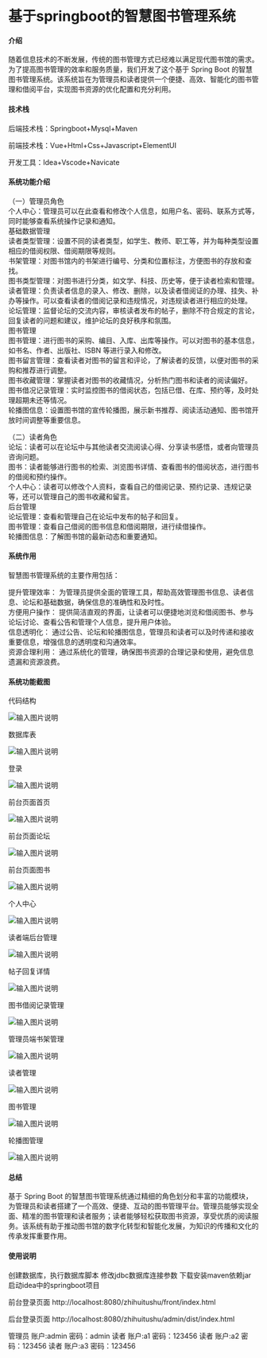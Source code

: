 # 基于springboot的智慧图书管理系统

#### 介绍

随着信息技术的不断发展，传统的图书管理方式已经难以满足现代图书馆的需求。为了提高图书管理的效率和服务质量，我们开发了这个基于 Spring Boot 的智慧图书管理系统。该系统旨在为管理员和读者提供一个便捷、高效、智能化的图书管理和借阅平台，实现图书资源的优化配置和充分利用。

#### 技术栈

后端技术栈：Springboot+Mysql+Maven

前端技术栈：Vue+Html+Css+Javascript+ElementUI

开发工具：Idea+Vscode+Navicate

#### 系统功能介绍

（一）管理员角色  
个人中心：管理员可以在此查看和修改个人信息，如用户名、密码、联系方式等，同时能够查看系统操作记录和通知。  
基础数据管理  
读者类型管理：设置不同的读者类型，如学生、教师、职工等，并为每种类型设置相应的借阅权限、借阅期限等规则。  
书架管理：对图书馆内的书架进行编号、分类和位置标注，方便图书的存放和查找。  
图书类型管理：对图书进行分类，如文学、科技、历史等，便于读者检索和管理。  
读者管理：负责读者信息的录入、修改、删除，以及读者借阅证的办理、挂失、补办等操作。可以查看读者的借阅记录和违规情况，对违规读者进行相应的处理。  
论坛管理：监督论坛的交流内容，审核读者发布的帖子，删除不符合规定的言论，回复读者的问题和建议，维护论坛的良好秩序和氛围。  
图书管理  
图书管理：进行图书的采购、编目、入库、出库等操作。可以对图书的基本信息，如书名、作者、出版社、ISBN 等进行录入和修改。  
图书留言管理：查看读者对图书的留言和评论，了解读者的反馈，以便对图书的采购和推荐进行调整。  
图书收藏管理：掌握读者对图书的收藏情况，分析热门图书和读者的阅读偏好。  
图书借况记录管理：实时监控图书的借阅状态，包括已借、在库、预约等，及时处理超期未还等情况。  
轮播图信息：设置图书馆的宣传轮播图，展示新书推荐、阅读活动通知、图书馆开放时间调整等重要信息。  

（二）读者角色  
论坛：读者可以在论坛中与其他读者交流阅读心得、分享读书感悟，或者向管理员咨询问题。  
图书：读者能够进行图书的检索、浏览图书详情、查看图书的借阅状态，进行图书的借阅和预约操作。  
个人中心：读者可以修改个人资料，查看自己的借阅记录、预约记录、违规记录等，还可以管理自己的图书收藏和留言。  
后台管理  
论坛管理：查看和管理自己在论坛中发布的帖子和回复。  
图书管理：查看自己借阅的图书信息和借阅期限，进行续借操作。  
轮播图信息：了解图书馆的最新动态和重要通知。  

#### 系统作用

智慧图书管理系统的主要作用包括：  

提升管理效率： 为管理员提供全面的管理工具，帮助高效管理图书信息、读者信息、论坛和基础数据，确保信息的准确性和及时性。  
方便用户操作： 提供简洁直观的界面，让读者可以便捷地浏览和借阅图书、参与论坛讨论、查看公告和管理个人信息，提升用户体验。  
信息透明化： 通过公告、论坛和轮播图信息，管理员和读者可以及时传递和接收重要信息，增强信息的透明度和沟通效率。  
资源合理利用： 通过系统化的管理，确保图书资源的合理记录和使用，避免信息遗漏和资源浪费。  

#### 系统功能截图

代码结构

![输入图片说明](images/14826cb6c1d884143219b4e2da34e36.png)

数据库表

![输入图片说明](images/2a0d7bb00e4c91b75e8751ae67d46b2.png)

登录

![输入图片说明](images/53b2f26e13416995ff48b5e8fab72b3.png)

前台页面首页

![输入图片说明](images/f5c17dd12419c90d0ba93032f9072e9.png)

前台页面论坛

![输入图片说明](images/fc1e93efd91daf73317e3e804b306bb.png)

前台页面图书

![输入图片说明](images/aee01f1b30f2be6c64a3911f1d7b2fb.png)

个人中心

![输入图片说明](images/d81d02481adfe11c46a789410b1b307.png)

读者端后台管理

![输入图片说明](images/e025f45bb1c3b1182e69610b4f29348.png)

帖子回复详情

![输入图片说明](images/b837de962244268aad1e15afd407e3e.png)

图书借阅记录管理

![输入图片说明](images/e4ebb430a14584aba7d78ee17aa001b.png)

管理员端书架管理

![输入图片说明](images/9c6ad4673d43a3cb9e82fc55761c6a4.png)

读者管理

![输入图片说明](images/b24368ae5aa9d4902b55f9894004877.png)

图书管理

![输入图片说明](images/496e8444a04dabd4ed4c32d7cdb63af.png)

轮播图管理

![输入图片说明](images/bdf04ed0fcd64b03249ad6d5a47a51c.png)

#### 总结

基于 Spring Boot 的智慧图书管理系统通过精细的角色划分和丰富的功能模块，为管理员和读者搭建了一个高效、便捷、互动的图书管理平台。管理员能够实现全面、精准的图书管理和读者服务；读者能够轻松获取图书资源，享受优质的阅读服务。该系统有助于推动图书馆的数字化转型和智能化发展，为知识的传播和文化的传承发挥重要作用。

#### 使用说明

创建数据库，执行数据库脚本 修改jdbc数据库连接参数 下载安装maven依赖jar 启动idea中的springboot项目

前台登录页面
http://localhost:8080/zhihuitushu/front/index.html

后台登录页面
http://localhost:8080/zhihuitushu/admin/dist/index.html

管理员			账户:admin 	密码：admin
读者				账户:a1 		密码：123456
读者				账户:a2 		密码：123456
读者				账户:a3 		密码：123456